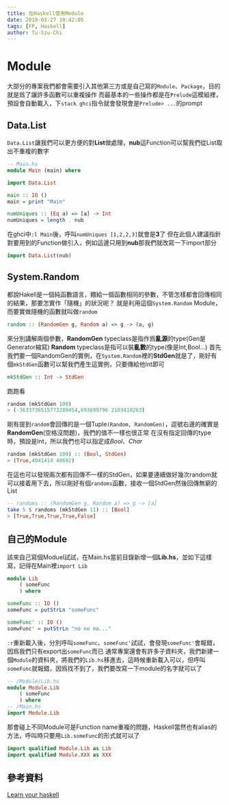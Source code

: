 ```yaml
---
title: 在Haskell使用Module
date: 2018-03-27 10:42:05
tags: [FP, Haskell]
author: Tu-Szu-Chi
---
```

# Module

大部分的專案我們都會需要引入其他第三方或是自己寫的`Module`、`Package`，目的就是爲了讓許多函數可以重複操作
而最基本的一些操作都是在`Prelude`這模組裡，預設會自動載入，下`stack ghci`指令就會發現會是`Prelude> ...`的prompt

## Data.List

`Data.List`讓我們可以更方便的對**List**做處理，**nub**這Function可以幫我們從List取出不重複的數字

```haskell
-- Main.hs
module Main (main) where

import Data.List

main :: IO ()
main = print "Main"

numUniques :: (Eq a) => [a] -> Int
numUniques = length . nub
```

在ghci中`:l Main`後，呼叫`numUniques [1,2,2,3]`就會是**3**了
但在此個人建議指針對要用到的Function做引入，例如這邊只用到**nub**那我們就改寫一下import部分

```haskell
import Data.List(nub)
```

## System.Random

都說Hakell是一個純函數語言，餵給一個函數相同的參數，不管怎樣都會回傳相同的結果，那要怎實作「隨機」的狀況呢？
就是利用這個`System.Random` Module，而要實做隨機的函數就叫做`random`

```haskell
random :: (RandomGen g, Random a) => g -> (a, g)
```

來分別講解兩個參數，**RandomGen** typeclass是指作爲**亂源**的type(Gen是Generator縮寫)
**Random** typeclass是指可以裝**亂數**的type(像是Int,Bool...)
首先我們要一個RandomGen的實例，在`System.Random`裡的**StdGen**就是了，剛好有個`mkStdGen`函數可以幫我們產生這實例，只要傳給他Int即可

```haskell
mkStdGen :: Int -> StdGen
```

跑跑看

```haskell
random (mkStdGen 100)
> (-3633736515773289454,693699796 2103410263)
```

剛有提到`random`會回傳的是一個Tuple`(Random, RandomGen)`，逗號右邊的確實是**RandomGen**(空格沒問題)，我們的值不一樣也很正常
在沒有指定回傳的type時，預設是Int，所以我們也可以指定成*Bool*、*Char*

```haskell
random (mkStdGen 100) :: (Bool, StdGen)
> (True,4041414 40692)
```

在這也可以發現兩次都有回傳不一樣的StdGen，如果要連續做好幾次random就可以接着用下去，所以剛好有個`randoms`函數，接收一個StdGen然後回傳無窮的List

```haskell
-- randoms :: (RandomGen g, Random a) => g -> [a]
take 5 $ randoms (mkStdGen 11) :: [Bool]
> [True,True,True,True,False]
```

## 自己的Module

該來自己寫個Moduel試試，在Main.hs當前目錄新增一個**Lib.hs**，並如下這樣寫，記得在Main裡`import Lib`

```haskell
module Lib
    ( someFunc
    ) where

someFunc :: IO ()
someFunc = putStrLn "someFunc"

someFunc' :: IO ()
somwFunc' = putStrLn "no no no..."
```

`:r`重新載入後，分別呼叫`someFunc`、`someFunc'`試試，會發現`someFunc'`會報錯，因爲我們只有export出`someFunc`而已
通常專案還會有許多子資料夾，我們新建一個`Module`的資料夾，將我們的`Lib.hs`移進去，這時候重新載入可以，但呼叫`someFunc`就報錯，因爲找不到了，我們要改寫一下module的名字就可以了

```haskell
-- /Module/Lib.hs
module Module.Lib
    ( someFunc
    ) where
-- /Main.hs
import Module.Lib
```

那會碰上不同Module可是Function name重複的問題，Haskell當然也有alias的方法，呼叫時只要用`Lib.someFunc`的形式就可以了

```haskell
import qualified Module.Lib as Lib
import qualified Module.XXX as XXX
```

## 參考資料

[Learn your haskell](https://learnyoua.haskell.sg/content/zh-tw/ch07/module.html)